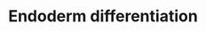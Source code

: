 ---
annotations:
- id: PW:0000004
  parent: regulatory pathway
  type: Pathway Ontology
  value: regulatory pathway
authors:
- Nsalomonis
- Egonw
- MaintBot
- Mkutmon
- Khanspers
- AlexanderPico
- Fehrhart
- Susan
- Eweitz
citedin:
- link: PMC8860091
  title: The m6A(m)-independent role of FTO in regulating WNT signaling pathways (2022)
- link: PMC5085087
  title: Long Term Culture of the A549 Cancer Cell Line Promotes Multilamellar Body
    Formation and Differentiation towards an Alveolar Type II Pneumocyte Phenotype
    (2016)
- link: PMC9637099
  title: Membrane potential drives the exit from pluripotency and cell fate commitment
    via calcium and mTOR (2022)
description: 'Model depicting endoderm specification based on the literature and highly
  enriched gene expression profiles via comparison across dozens of independent induced
  and embryonic pluripotent stem cell lines, following differentiation to multiple
  lineages (ectoderm, mesoderm, endoderm, embryoid body). The underlying genomic data
  can be obtained from:  https://www.synapse.org/#!Synapse:syn1773109  Proteins on
  this pathway have targeted assays available via the [https://assays.cancer.gov/available_assays?wp_id=WP2853
  CPTAC Assay Portal]'
last-edited: 2021-05-07
ndex: ee5de27a-8b65-11eb-9e72-0ac135e8bacf
organisms:
- Homo sapiens
redirect_from:
- /index.php/Pathway:WP2853
- /instance/WP2853
- /instance/WP2853_rr116557
revision: r116557
schema-jsonld:
- '@context': https://schema.org/
  '@id': https://wikipathways.github.io/pathways/WP2853.html
  '@type': Dataset
  creator:
    '@type': Organization
    name: WikiPathways
  description: 'Model depicting endoderm specification based on the literature and
    highly enriched gene expression profiles via comparison across dozens of independent
    induced and embryonic pluripotent stem cell lines, following differentiation to
    multiple lineages (ectoderm, mesoderm, endoderm, embryoid body). The underlying
    genomic data can be obtained from:  https://www.synapse.org/#!Synapse:syn1773109  Proteins
    on this pathway have targeted assays available via the [https://assays.cancer.gov/available_assays?wp_id=WP2853
    CPTAC Assay Portal]'
  keywords:
  - ACACA
  - AEBP2
  - AHDC1
  - APC
  - APP
  - ASCC3
  - ATP8B2
  - BCORL1
  - BMP7
  - BMPR1A
  - BPTF
  - BTAF1
  - C1QBP
  - CAND1
  - CDC73
  - CDYL
  - CEBPZ
  - CEP250
  - CER1
  - CRTC1
  - CTBP2
  - CTNNB1
  - CTR9
  - CUL4B
  - DAB2
  - DDAH1
  - DIP2A
  - DKK1
  - DNMT3B
  - DUSP2
  - DUSP4
  - DUSP5
  - ELAVL1
  - ELK4
  - ELP4
  - EMSY
  - EOMES
  - EPB41L5
  - EXT1
  - EZH2
  - FOXA1
  - FOXA2
  - FOXH1
  - FOXN3
  - FOXO1
  - GATA4
  - GATA6
  - GDF3
  - GLI2
  - GRHL2
  - HHEX
  - HNF1B
  - HOXA1
  - HOXC11
  - HPRT1
  - JARID2
  - KDM4A
  - LAMC1
  - LEF1
  - LEO1
  - LHX1
  - LRPPRC
  - MAD2L2
  - MAP2K3
  - MBTD1
  - MIR141
  - MIR373
  - MIR375
  - MIR653
  - MIXL1
  - MTF2
  - NAA15
  - NABP2
  - NANOG
  - NCAPG2
  - NKX2-1
  - NLK
  - NME1
  - NODAL
  - NOG
  - NOTCH1
  - NR3C1
  - ONECUT1
  - OTX2
  - PABPC1
  - PAF1
  - PARP8
  - PAX3
  - PAX9
  - PBX1
  - PBX3
  - PHF6
  - PIAS1
  - PLCH1
  - POU5F1
  - PRDM14
  - PTHLH
  - RAB38
  - RARG
  - RFX7
  - RGS10
  - RTF1
  - SCHIP1
  - SESN1
  - SFMBT1
  - SFRP1
  - SIAH2
  - SLC2A12
  - SMAD2
  - SMAD3
  - SMAD4
  - SOX17
  - SOX2
  - SOX21
  - SOX7
  - SP4
  - STAT1
  - TAF4B
  - TAF5
  - TBX21
  - TCEAL2
  - TCF4
  - TCF7
  - TCF7L1
  - TET1
  - TGFB1
  - TNRC6C
  - TOX
  - TOX3
  - TRERF1
  - TRIM5
  - TRIM71
  - UBR5
  - VAV3
  - WDFY2
  - WDHD1
  - WNT3
  - WNT8A
  - WWC1
  - ZBTB17
  - ZFHX4
  - ZIC3
  - ZIC5
  - ZNF281
  - ZNF462
  license: CC0
  name: Endoderm differentiation
seo: CreativeWork
title: Endoderm differentiation
wpid: WP2853
---